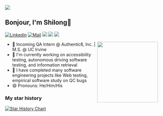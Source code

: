 <img align="center" src="./header.png" />

## Bonjour, I'm Shilong👋 

[![Linkedin](https://img.shields.io/badge/-LinkedIn-0A66C2?style=flat-square&logo=Linkedin&logoColor=white)](https://www.linkedin.com/in/shilong-li/)
[![Mail](https://img.shields.io/badge/-shilong.li213@gmail.com-critical?style=flat-square&logo=Gmail&logoColor=white&link=mailto:shilong.li213@gmail.com)](mailto:shilong.li213@gmail.com)
[![](https://img.shields.io/badge/-Java-007396?style=flat-square&logo=java&logoColor=white)](https://www.oracle.com/java/)
[![](https://img.shields.io/badge/-Python-3776AB?style=flat-square&logo=python&logoColor=white)](https://www.python.org/)
[![](https://img.shields.io/badge/-Go-00ADD8?style=flat-square&logo=go&logoColor=white)](https://golang.org/)
<!-- <img align="right" src="https://visitor-badge.glitch.me/badge?page_id=lethal233" /> -->

<img align='right' src='https://octodex.github.com/images/filmtocat.png' width='200"'>

<!-- - [Course Materials @ SUSTech](https://github.com/lethal233/course-collections) -->

<!-- ### One, two, three, Cheese! -->
- 🏫 Incoming QA Intern @ Authentic8, Inc. | M.S. @ UC Irvine
- 🔭 I'm currently working on accessibility testing, autonomous driving software testing, and information retrieval
- 🌱 I have completed many software engineering projects like Web testing, empirical software study on QC bugs
- 😄 Pronouns: He/Him/His
<!-- - ⚡ A Senior UG @ SUSTech CSE
- 🔭 Software development <!-- - 😄 Wanting adventures --> 
<!-- - 🌱 Final-Year Project: web testing via Selenium (IDE) -->
<!-- - 💬 More about me: [homepage](https://lethal233.github.io)
- ✨ Contributions: [飞跃手册](https://sustech-application.com), [南科手册](https://sustech.online/), [fastjson](https://github.com/alibaba/fastjson), [easyexcel](https://github.com/alibaba/easyexcel)
- 🌱 SUSTech courses -- [Course Materials](https://github.com/lethal233/course-collections) -->

<!-- [![lethal233's GitHub stats](https://github-readme-stats.vercel.app/api?username=lethal233&count_private=true&theme=tokyonight&show_icons=true)](https://github.com/anuraghazra/github-readme-stats)
 -->


### My star history

[![Star History Chart](https://api.star-history.com/svg?repos=lethal233/SUSTech-CS315,lethal233/CS303A-projects,lethal233/course-collections&type=Timeline)](https://star-history.com/#lethal233/SUSTech-CS315&lethal233/CS303A-projects&lethal233/course-collections&Timeline)

<!--
**lethal233/lethal233** is a ✨ _special_ ✨ repository because its `README.md` (this file) appears on your GitHub profile.

### Visitor count
<img src="https://profile-counter.glitch.me/lethal233/count.svg" />



Here are some ideas to get you started:

- 🔭 I’m currently working on ...
- 🌱 I’m currently learning ...
- 👯 I’m looking to collaborate on ...
- 🤔 I’m looking for help with ...
- 💬 Ask me about ...
- 📫 How to reach me: ...
- 😄 Pronouns: ...
- ⚡ Fun fact: ...
-->
